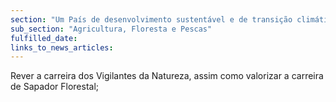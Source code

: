 ```yaml
---
section: "Um País de desenvolvimento sustentável e de transição climática"
sub_section: "Agricultura, Floresta e Pescas"
fulfilled_date:
links_to_news_articles:
---
```


Rever a carreira dos Vigilantes da Natureza, assim como valorizar a carreira de Sapador Florestal;